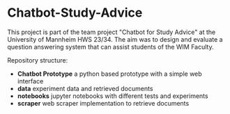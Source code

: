 # Chatbot-Study-Advice

This project is part of the team project "Chatbot for Study Advice" at the University of Mannheim HWS 23/34. The aim was to design and evaluate a question answering system that can assist students of the WIM Faculty. 

Repository structure:
* **Chatbot Prototype** a python based prototype with a simple web interface
* **data** experiment data and retrieved documents
* **notebooks** jupyter notebooks with different tests and experiments
* **scraper** web scraper implementation to retrieve documents